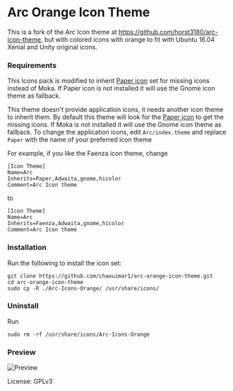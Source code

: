 # Arc Orange Icon Theme

This is a fork of the Arc Icon theme at https://github.com/horst3180/arc-icon-theme, but with colored icons with orange to fit with Ubuntu 16.04 Xenial and Unity original icons.

### Requirements

This Icons pack is modified to inherit [Paper icon](https://github.com/snwh/paper-gtk-theme) set for missing icons instead of Moka. If Paper icon is not installed it will use the Gnome icon theme as fallback.

This theme doesn't provide application icons, it needs another icon theme to inherit them.
By default this theme will look for the [Paper icon](https://github.com/snwh/paper-gtk-theme) to get the missing icons. If Moka is not installed it will use the Gnome icon theme as fallback.
To change the application icons, edit `Arc/index.theme` and replace `Paper` with the name of your preferred icon theme

For example, if you like the Faenza icon theme, change

    [Icon Theme]
    Name=Arc
    Inherits=Paper,Adwaita,gnome,hicolor
    Comment=Arc Icon theme

to

    [Icon Theme]
    Name=Arc
    Inherits=Faenza,Adwaita,gnome,hicolor
    Comment=Arc Icon theme

### Installation

Run the following to install the icon set:

    git clone https://github.com/chaouimar1/arc-orange-icon-theme.git
    cd arc-orange-icon-theme
    sudo cp -R ./Arc-Icons-Orange/ /usr/share/icons/

### Uninstall

Run

    sudo rm -rf /usr/share/icons/Arc-Icons-Orange

### Preview
![Preview](https://i.imgur.com/8CI9iim.png)

License: GPLv3
